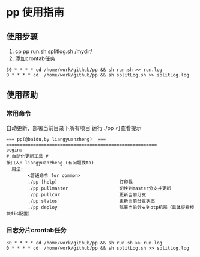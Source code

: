 # pp 使用指南
## 使用步骤
1. cp pp run.sh splitlog.sh /mydir/
2. 添加crontab任务

```
30 * * * * cd /home/work/github/pp && sh run.sh >> run.log
0 * * * * cd  /home/work/github/pp && sh splitLog.sh >> splitLog.log
```


## 使用帮助
### 常用命令
自动更新，部署当前目录下所有项目
运行 ./pp 可查看提示

```
=== pp(@baidu,by liangyuanzheng)  ===
========================================================
begin:
# 自动化更新工具 #
接口人: liangyuanzheng (有问题找ta)
  用法:
        <普通命令 for common>
        ./pp [help]                       打印我
        ./pp pullmaster                   切换到master分支并更新
        ./pp pullcur                      更新当前分支
        ./pp status                       更新当前分支状态
        ./pp deploy                       部署当前分支到otp机器（具体查看模块fis配置）

```

### 日志分片crontab任务

```
30 * * * * cd /home/work/github/pp && sh run.sh >> run.log
0 * * * * cd  /home/work/github/pp && sh splitLog.sh >> splitLog.log
```
